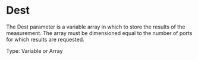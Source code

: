 # Dest

The Dest parameter is a variable array in which to store the results of the measurement. The array must be dimensioned equal to the number of ports for which results are requested.

Type: Variable or Array
